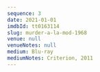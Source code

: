 ```yaml
---
sequence: 3
date: 2021-01-01
imdbId: tt0163114
slug: murder-a-la-mod-1968
venue: null
venueNotes: null
medium: Blu-ray
mediumNotes: Criterion, 2011
---
```


